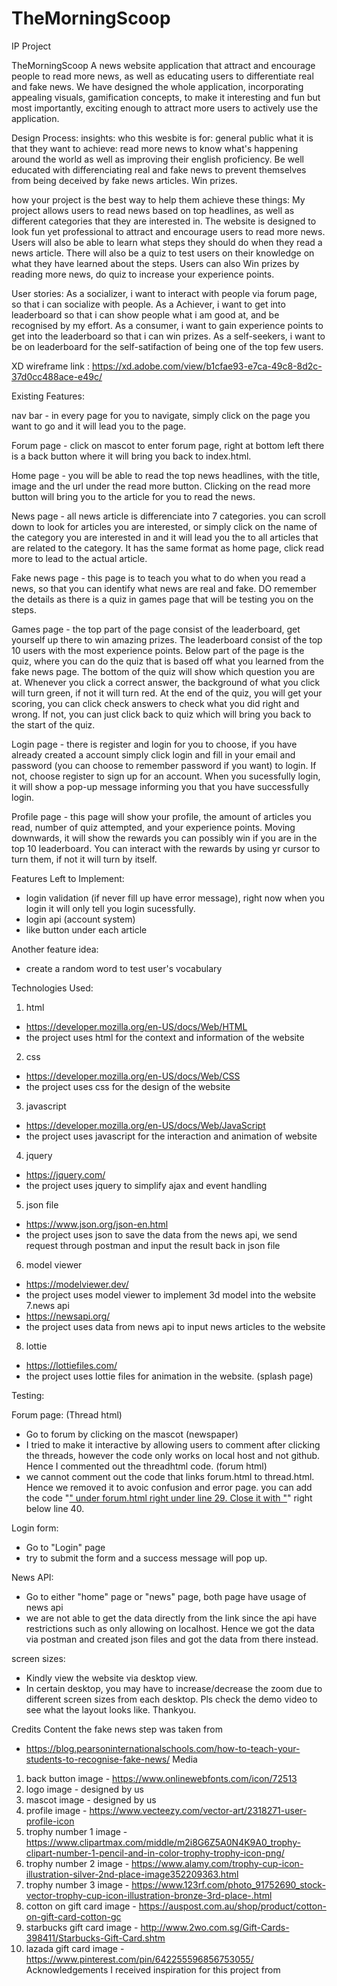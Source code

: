 # TheMorningScoop
IP Project 

TheMorningScoop
A news website application that attract and encourage people to read more news, as well as educating users to differentiate
real and fake news. 
We have designed the whole application, incorporating appealing visuals, gamification concepts, to make it interesting and fun but
most importantly, exciting enough to attract more users to actively use the application. 


Design Process:
insights:
who this wesbite is for: general public
what it is that they want to achieve: read more news to know what's happening around the world as well as improving their english proficiency. Be well educated with differenciating real and fake news to prevent themselves from being deceived by fake news articles. Win prizes.

how your project is the best way to help them achieve these things: 
My project allows users to read news based on top headlines, as well as different categories that they are interested in. The website is designed to look fun yet professional to attract and encourage users to read more news. 
Users will also be able to learn what steps they should do when they read a news article. There will also be a quiz to test users on their knowledge on what they have learned about the steps. 
Users can also Win prizes by reading more news, do quiz to increase your experience points. 


User stories:
As a socializer, i want to interact with people via forum page, so that i can socialize with people.
As a Achiever, i want to get into leaderboard so that i can show people what i am good at, and be recognised by my effort. 
As a consumer, i want to gain experience points to get into the leaderboard so that i can win prizes.
As a self-seekers, i want to be on leaderboard for the self-satifaction of being one of the top few users.


XD wireframe link : https://xd.adobe.com/view/b1cfae93-e7ca-49c8-8d2c-37d0cc488ace-e49c/

Existing Features:

nav bar - in every page for you to navigate, simply click on the page you want to go and it will lead you to the page.

Forum page - click on mascot to enter forum page, right at bottom left there is a back button where it will bring you back to index.html.

Home page - you will be able to read the top news headlines, with the title, image and the url under the read more button. Clicking on the read more button will bring you to the article for you to read the news.

News page - all news article is differenciate into 7 categories. you can scroll down to look for articles you are interested, or simply click on the name of the category you are interested in and it will lead you the to all articles that are related to the category. It has the same format as home page, click read more to lead to the actual article.

Fake news page - this page is to teach you what to do when you read a news, so that you can identify what news are real and fake. DO remember the details as there is a quiz in games page that will be testing you on the steps.

Games page - the top part of the page consist of the leaderboard, get yourself up there to win amazing prizes. The leaderboard consist of the top 10 users with the most experience points. 
Below part of the page is the quiz, where you can do the quiz that is based off what you learned from the fake news page. The bottom of the quiz will show which question you are at. Whenever you click a correct answer, the background of what you click will turn green, if not it will turn red. At the end of the quiz, you will get your scoring, you can click check answers to check what you did right and wrong. If not, you can just click back to quiz which will bring you back to the start of the quiz.

Login page - there is register and login for you to choose, if you have already created a account simply click login and fill in your email and password (you can choose to remember password if you want) to login. If not, choose register to sign up for an account. When you sucessfully login, it will show a pop-up message informing you that you have successfully login. 

Profile page - this page will show your profile, the amount of articles you read, number of quiz attempted, and your experience points. Moving downwards, it will show the rewards you can possibly win if you are in the top 10 leaderboard. You can interact with the rewards by using yr cursor to turn them, if not it will turn by itself.


Features Left to Implement:

- login validation (if never fill up have error message), right now when you login it will only tell you login sucessfully. 
- login api (account system)
- like button under each article 

Another feature idea:
- create a random word to test user's vocabulary 

Technologies Used:
1. html 
- https://developer.mozilla.org/en-US/docs/Web/HTML
- the project uses html for the context and information of the website 
2. css
- https://developer.mozilla.org/en-US/docs/Web/CSS
- the project uses css for the design of the website 
3. javascript 
- https://developer.mozilla.org/en-US/docs/Web/JavaScript
- the project uses javascript for the interaction and animation of website 
4. jquery 
- https://jquery.com/
- the project uses jquery to simplify ajax and event handling
5. json file 
- https://www.json.org/json-en.html
- the project uses json to save the data from the news api, we send request through postman and input the result back in json file 
6. model viewer
- https://modelviewer.dev/
- the project uses model viewer to implement 3d model into the website
7.news api 
- https://newsapi.org/
- the project uses data from news api to input news articles to the website 
8. lottie 
- https://lottiefiles.com/
- the project uses lottie files for animation in the website. (splash page)

Testing:

Forum page:
(Thread html)
- Go to forum by clicking on the mascot (newspaper)
- I tried to make it interactive by allowing users to comment after clicking the threads, however the code only works on local host and not github. Hence I commented out the threadhtml code.
(forum html)
- we cannot comment out the code that links forum.html to thread.html. Hence we removed it to avoic confusion and error page.
you can add the code "<a href="/thread.html?${thread.id}">" under forum.html right under line 29. Close it with "</a>" right below line 40.

Login form:
- Go to "Login" page
- try to submit the form and a success message will pop up. 

News API:
- Go to either "home" page or "news" page, both page have usage of news api 
- we are not able to get the data directly from the link since the api have restrictions such as only allowing on localhost. Hence we got the data via postman and created json files and got the data from there instead. 


screen sizes: 
- Kindly view the website via desktop view. 
- In certain desktop, you may have to increase/decrease the zoom due to different screen sizes from each desktop. Pls check the demo video to see what the layout looks like. Thankyou. 


Credits
Content
the fake news step was taken from 
- https://blog.pearsoninternationalschools.com/how-to-teach-your-students-to-recognise-fake-news/
Media
1. back button image - https://www.onlinewebfonts.com/icon/72513
2. logo image - designed by us
3. mascot image - designed by us
4. profile image - https://www.vecteezy.com/vector-art/2318271-user-profile-icon
5. trophy number 1 image - https://www.clipartmax.com/middle/m2i8G6Z5A0N4K9A0_trophy-clipart-number-1-pencil-and-in-color-trophy-trophy-icon-png/
6. trophy number 2 image - https://www.alamy.com/trophy-cup-icon-illustration-silver-2nd-place-image352209363.html
7. trophy number 3 image - https://www.123rf.com/photo_91752690_stock-vector-trophy-cup-icon-illustration-bronze-3rd-place-.html 
8. cotton on gift card image - https://auspost.com.au/shop/product/cotton-on-gift-card-cotton-gc
9. starbucks gift card image - http://www.2wo.com.sg/Gift-Cards-398411/Starbucks-Gift-Card.shtm
10. lazada gift card image - https://www.pinterest.com/pin/642255596856753055/
Acknowledgements
I received inspiration for this project from 